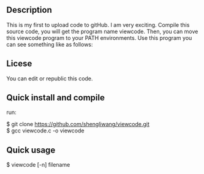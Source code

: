Description
-----------
This is my first to upload code to gitHub. I am very exciting.
Compile this source code, you will get the program name viewcode.
Then, you can move this viewcode program to your PATH environments.
Use this program you can see something like as follows:

Licese
------
You can edit or republic this code.




Quick install and compile
-------------

run:

  $ git clone https://github.com/shengliwang/viewcode.git<br>
  $ gcc viewcode.c -o viewcode<br>







Quick usage
-----------

  $ viewcode [-n] filename
